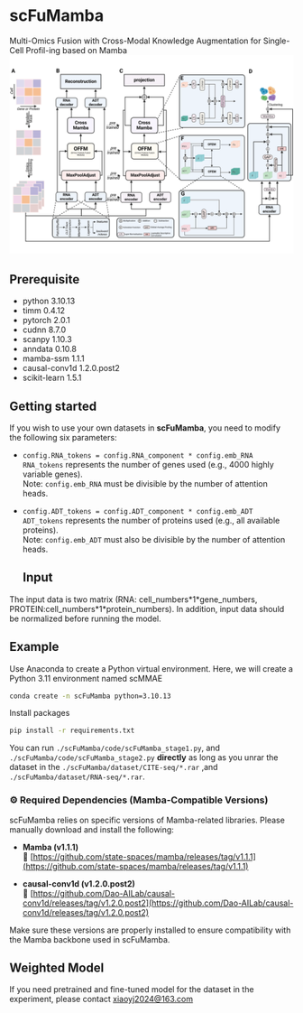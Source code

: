 # scFuMamba
Multi-Omics Fusion with Cross-Modal Knowledge Augmentation for Single-Cell Profil-ing based on Mamba
![Image text](https://github.com/endingcoding/scFuMamba/blob/main/framework.png)

## Prerequisite
* python 3.10.13
* timm 0.4.12
* pytorch 2.0.1
* cudnn 8.7.0
* scanpy 1.10.3
* anndata 0.10.8
* mamba-ssm 1.1.1
* causal-conv1d 1.2.0.post2
* scikit-learn 1.5.1 <br>

## Getting started
If you wish to use your own datasets in **scFuMamba**, you need to modify the following six parameters:

- `config.RNA_tokens = config.RNA_component * config.emb_RNA`  
  `RNA_tokens` represents the number of genes used (e.g., 4000 highly variable genes).  
  Note: `config.emb_RNA` must be divisible by the number of attention heads.

- `config.ADT_tokens = config.ADT_component * config.emb_ADT`  
  `ADT_tokens` represents the number of proteins used (e.g., all available proteins).  
  Note: `config.emb_ADT` must also be divisible by the number of attention heads.

  ## Input
The input data is two matrix (RNA: cell_numbers\*1\*gene_numbers, PROTEIN:cell_numbers\*1\*protein_numbers). In addition, input data should be normalized before running the model.

## Example
Use Anaconda to create a Python virtual environment. Here, we will create a Python 3.11 environment named scMMAE
```cmd
conda create -n scFuMamba python=3.10.13
```
Install  packages
```cmd
pip install -r requirements.txt
```
You can run `./scFuMamba/code/scFuMamba_stage1.py`,  and `./scFuMamba/code/scFuMamba_stage2.py` __directly__ as long as you unrar the dataset in the `./scFuMamba/dataset/CITE-seq/*.rar` ,and `./scFuMamba/dataset/RNA-seq/*.rar`.<br>

### ⚙️ Required Dependencies (Mamba-Compatible Versions)

scFuMamba relies on specific versions of Mamba-related libraries. Please manually download and install the following:

- **Mamba (v1.1.1)**  
  🔗 [https://github.com/state-spaces/mamba/releases/tag/v1.1.1](https://github.com/state-spaces/mamba/releases/tag/v1.1.1)

- **causal-conv1d (v1.2.0.post2)**  
  🔗 [https://github.com/Dao-AILab/causal-conv1d/releases/tag/v1.2.0.post2](https://github.com/Dao-AILab/causal-conv1d/releases/tag/v1.2.0.post2)

Make sure these versions are properly installed to ensure compatibility with the Mamba backbone used in scFuMamba.
## Weighted Model
If you need pretrained and fine-tuned model for the dataset in the experiment, please contact [xiaoyj2024@163.com](mailto:xiaoyj2024@163.com)
